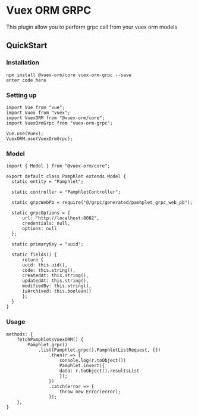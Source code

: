 # Vuex ORM GRPC
This plugin allow you to perform grpc call from your vuex orm models

## QuickStart
### Installation
	npm install @vuex-orm/core vuex-orm-grpc --save 
	enter code here
### Setting up
	import Vue from "vue";  
	import Vuex from "vuex";  
	import VuexORM from "@vuex-orm/core"; 
	import VuexOrmGrpc from "vuex-orm-grpc";
	
	Vue.use(Vuex);  
	VuexORM.use(VuexOrmGrpc);

### Model
	import { Model } from "@vuex-orm/core";  
		  
	export default class Pamphlet extends Model {  
	  static entity = "Pamphlet";  
	  
	  static controller = "PamphletController";  
	  
	  static grpcWebPb = require("@/grpc/generated/pamhplet_grpc_web_pb");  
	 
	  static grpcOptions = {  
    	  url: "http://localhost:8082",  
    	  credentials: null,  
    	  options: null  
	  };  
	  
	  static primaryKey = "uuid";  
	  
	  static fields() {  
    	  return {  
    	  uuid: this.uid(),  
    	  code: this.string(),  
    	  createdAt: this.string(),  
    	  updatedAt: this.string(),  
    	  modifiedBy: this.string(),  
    	  isArchived: this.boolean()  
    	  };  
	  }  
	}

### Usage
	methods: {
		fetchPamphletsVuexORM() {  
			Pamphlet.grpc()  
				.list(Pamphlet.grpc().PamphletListRequest, {})  
					.then(r => {  
						console.log(r.toObject())  
						Pamphlet.insert({  
						data: r.toObject().resultsList  
					    });  
				    })  
				    .catch(error => {  
					    throw new Error(error);  
				    });  
		},
	}